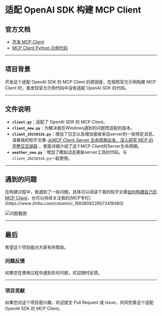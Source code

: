 # 适配 OpenAI SDK 构建 MCP Client

## 官方文档
- [开发 MCP Client](https://modelcontextprotocol.io/quickstart/client)
- [MCP Client Python 示例代码](https://github.com/modelcontextprotocol/quickstart-resources/tree/main/mcp-client-python)

---

## 项目背景
开发这个适配 OpenAI SDK 的 MCP Client 的原因是，在按照官方示例构建 MCP Client 时，我发现官方示例代码中没有适配 OpenAI SDK 的代码。

---

## 文件说明
- **`client.py`**：适配了 OpenAI SDK 的 MCP Client。
- **`client_new.py`**：为解决我在Windows遇到的问题而适配的版本。
- **`client_20250316.py`**：增加了日志以及增加接收来自server的一些特定消息。请看我的知乎文章-[从MCP Client-Server 生命周期出发，深入研究 MCP 的完整交互链路](https://zhuanlan.zhihu.com/p/30515707345) ，里面详细介绍了这个MCP Client的Server生命周期。
- **`weather_new.py`**：增加了模拟动态更新server工具的代码。与`client_20250316.py`一起使用。
---

## 遇到的问题
在构建过程中，我遇到了一些问题。具体可以阅读下我的知乎文章[如何构建自己的MCP Client]([https://www.zhihu.com/column/c_1883808228573418480](https://zhuanlan.zhihu.com/p/29695874893))，也可以持续关注我的[MCP专栏](https://www.zhihu.com/column/c_1883808228573418480)

![问题截图](https://github.com/user-attachments/assets/f7f89944-fcea-4260-869b-0e3621f396af)

---

## 最后
希望这个项目能对大家有所帮助。


### 问题反馈
如果您在使用过程中遇到任何问题，欢迎随时反馈。

---

### 项目贡献
如果您对这个项目感兴趣，欢迎提交 Pull Request 或 Issue，共同完善这个适配 OpenAI SDK 的 MCP Client。

